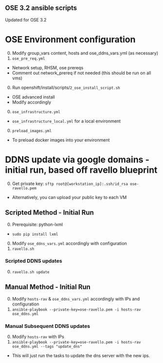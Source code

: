 OSE 3.2 ansible scripts
---

Updated for OSE 3.2  

# OSE Environment configuration
0. Modify group_vars content, hosts and ose_ddns_vars.yml (as necessary)
0. `ose_pre_req.yml` 
  * Network setup, RHSM, ose prereqs
  * Comment out network_prereq if not needed (this should be run on all vms)
0. Run openshift/install/scripts/`2_ose_install_script.sh`
  * OSE advanced install
  * Modify accordingly
0. `ose_infrastructure.yml`
  * `ose_infrastructure_local.yml` for a local environment
0. `preload_images.yml`
  * To preload docker images into your environment
  
# DDNS update via google domains - initial run, based off ravello blueprint
0. Get private key: `sftp root@[workstation_ip]:.ssh/id_rsa ose-ravello.pem`
  * Alternatively, you can upload your public key to each VM

## Scripted Method - Initial Run
0. Prerequisite: python-lxml
  * `sudo pip install lxml`
0. Modify `ose_ddns_vars.yml` accordingly with configuration
0. `ravello.sh`

### Scripted DDNS updates
0. `ravello.sh update`


## Manual Method - Initial Run
0. Modify `hosts-rav` & `ose_ddns_vars.yml` accordingly with IPs and configuration
0. `ansible-playbook --private-key=ose-ravello.pem -i hosts-rav ose_ddns.yml`

### Manual Subsequent DDNS updates
0. Modify `hosts-rav` with IPs
0. `ansible-playbook --private-key=ose-ravello.pem -i hosts-rav ose_ddns.yml --tags "update_dns"`
  * This will just run the tasks to update the dns server with the new ips.
  
